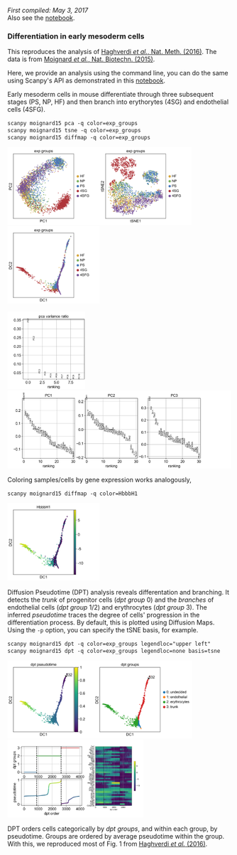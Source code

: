 *First compiled: May 3, 2017*   
Also see the [notebook](moignard15.ipynb).

### Differentiation in early mesoderm cells

This reproduces the analysis of [Haghverdi *et al.*,
Nat. Meth. (2016)](http://dx.doi.org/10.1038/nmeth.3971). The data is from
[Moignard *et al.*, Nat. Biotechn. (2015)](http://dx.doi.org/10.1038/nbt.3154).

Here, we provide an analysis using the command line, you can do the same using
Scanpy's API as demonstrated in this [notebook](moignard15.ipynb).

Early mesoderm cells in mouse differentiate through three subsequent stages (PS,
NP, HF) and then branch into erythorytes (4SG) and endothelial cells (4SFG).
```
scanpy moignard15 pca -q color=exp_groups
scanpy moignard15 tsne -q color=exp_groups
scanpy moignard15 diffmap -q color=exp_groups
```
<img src="figs/moignard15_pca_scatter.png" height="175"><img src="figs/moignard15_tsne.png" height="175"><img src="figs/moignard15_diffmap_comps12.png" height="175">

<img src="figs/moignard15_pca_ranking_variance.png" height="175"><img src="figs/moignard15_pca_ranking_components.png" height="175">

Coloring samples/cells by gene expression works analogously,
```
scanpy moignard15 diffmap -q color=HbbbH1
```
<img src="figs/moignard15_diffmap_comps12_HbbbH1.png" height="175">

Diffusion Pseudotime (DPT) analysis reveals differentation and branching. It
detects the *trunk* of progenitor cells (*dpt group* 0) and the *branches* of
endothelial cells (*dpt group* 1/2) and erythrocytes (*dpt group* 3). The inferred
*pseudotime* traces the degree of cells' progression in the differentiation
process. By default, this is plotted using Diffusion Maps. Using the `-p`
option, you can specify the tSNE basis, for example.
```
scanpy moignard15 dpt -q color=exp_groups legendloc="upper left"
scanpy moignard15 dpt -q color=exp_groups legendloc=none basis=tsne
```
<img src="figs/moignard15_dpt_diffmap_comps12.png" height="175"><img src="figs/moignard15_dpt_segpt.png" height="175"><img src="figs/moignard15_dpt_heatmap.png" height="175">

DPT orders cells categorically by *dpt groups*, and within each group, by
pseudotime. Groups are ordered by average pseudotime within the group.  With
this, we reproduced most of Fig. 1 from [Haghverdi *et al.*
(2016)](#ref_haghverdi16).

<!--

Let us rank genes according to differential expression between groups of cells.
```
scanpy moignard15 diffrank -o color=dpt_groups names 0,2,3
```
<img src="http://falexwolf.de/scanpy/figs1/moignard15_diffrank_dpt_groups.png" height="150">

In contrast to a DPT analysis, a standard clustering in tSNE coordinates blurs
the continuous nature of the data. Also, a seemingly close correspondence
between clusters and experimental groups is *not* confirmed by the top-ranked
genes.
<a id="moignard15_dbscan"></a>
```
scanpy moignard15 dbscan -q color=exp_groups
scanpy moignard15 diffrank -p smp=dbscan_groups names=2,3
scanpy moignard15 diffrank -p smp=exp_groups names names=PS,4SG
```
<img src="http://falexwolf.de/scanpy/figs1/moignard15_dbscan_tsne_dbscan_groups-exp_groups.png" height="175"><img src="http://falexwolf.de/scanpy/figs1/moignard15_diffrank_dbscan_groups.png" height="150"><img src="http://falexwolf.de/scanpy/figs1/moignard15_diffrank_exp_groups.png" height="150">

If you want to use the results externally, read the resulting hdf5
file (inspect its content using `h5ls write/moignard15.h5`). If you prefer
reading and writing csv files, which is much slower, however, use the option
`--fileformat csv`.
-->
